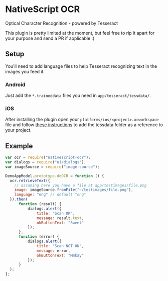 # NativeScript OCR

Optical Character Recognition - powered by Tesseract

This plugin is pretty limited at the moment, but feel free to rip it apart for your purpose and send a PR if applicable :)

## Setup
You'll need to add language files to help Tesseract recognizing text in the images you feed it.

### Android
Just add the `*.traineddata` files you need in `app/tesseract/tessdata/`.

### iOS
After installing the plugin open your `platforms/ios/<project>.xcworkspace` file and follow [these instructions](https://github.com/gali8/Tesseract-OCR-iOS/wiki/Installation#importing-the-tessdata-folder)
to add the tessdata folder as a reference to your project.

## Example
```js
var ocr = require("nativescript-ocr");
var dialogs = require("ui/dialogs");
var imageSource = require("image-source");

DemoAppModel.prototype.doOCR = function () {
  ocr.retrieveText({
    // assuming here you have a file at app/testimages/file.png
    image: imageSource.fromFile("~/testimages/file.png"),
    language: "eng" // default "eng"
  }).then(
      function (result) {
          dialogs.alert({
              title: "Scan OK",
              message: result.text,
              okButtonText: "Sweet"
          });
      },
      function (error) {
          dialogs.alert({
              title: "Scan NOT OK",
              message: error,
              okButtonText: "Mmkay"
          });
      }
  );
};

```

